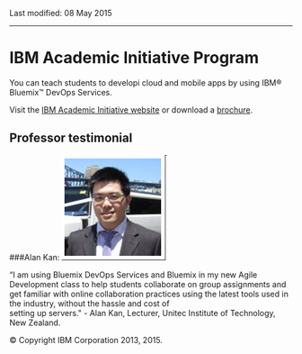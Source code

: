 Last modified: 08 May 2015

---


# IBM Academic Initiative Program
You can teach students to developi cloud and mobile apps by using IBM&reg; Bluemix&trade; DevOps Services. 

Visit the [IBM Academic Initiative website](http://www-304.ibm.com/ibm/university/academic/pub/page/cloud_paas) or 
download a [brochure](http://public.dhe.ibm.com/common/ssi/ecm/en/ibf03007usen/IBF03007USEN.PDF). 



 
## Professor testimonial

###Alan Kan: 
![Alan Kan](images/alankan.png) 
 
“I am using Bluemix DevOps Services and Bluemix in my new Agile Development class to help students collaborate on group assignments and get familiar with online collaboration practices using the latest tools used in the industry, without the hassle and cost of  
setting up servers."  - Alan Kan, Lecturer, Unitec Institute of Technology, New Zealand.   


&copy; Copyright IBM Corporation 2013, 2015.

